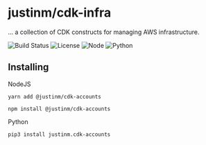 # justinm/cdk-infra

... a collection of CDK constructs for managing AWS infrastructure.

![Build Status](https://github.com/justinm/cdk-constructs/actions/workflows/build.yml/badge.svg)
![License](https://img.shields.io/github/license/justinm/cdk-constructs)
![Node](https://img.shields.io/node/v/@justinm/cdk-infra/latest)
![Python](https://img.shields.io/pypi/pyversions/justinm.cdk-infra)

## Installing

NodeJS
```shell
yarn add @justinm/cdk-accounts

npm install @justinm/cdk-accounts
```

Python
```shell
pip3 install justinm.cdk-accounts
```
